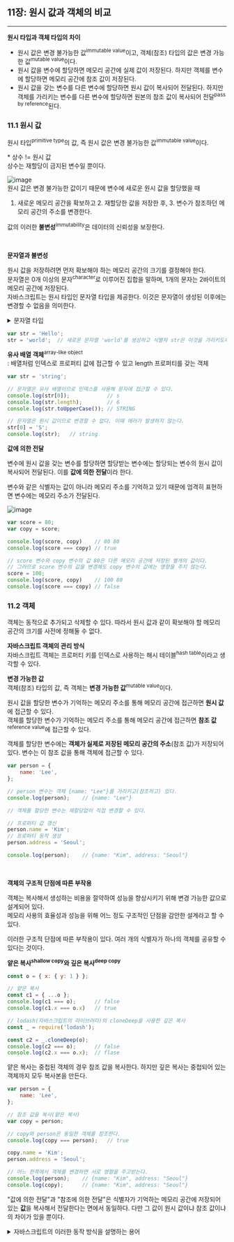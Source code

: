 ## 11장: 원시 값과 객체의 비교
---

**원시 타입과 객체 타입의 차이**
- 원시 값은 변경 불가능한 값<sup>immutable value</sup>이고, 객체(참조) 타입의 값은 변경 가능한 값<sup>mutable value</sup>이다.
- 원시 값을 변수에 할당하면 메모리 공간에 실제 값이 저장된다. 하지만 객체를 변수에 할당하면 메모리 공간에 참조 값이 저장된다.
- 원시 값을 갖는 변수를 다른 변수에 할당하면 원시 값이 복사되어 전달된다. 하지만 객체를 가리키는 변수를 다른 변수에 할당하면 원본의 참조 값이 복사되어 전달<sup>pass by reference</sup>된다.

### 11.1 원시 값

원시 타입<sup>primitive type</sup>의 값, 즉 원시 값은 변경 불가능한 값<sup>immutable value</sup>이다.

&ast; 상수 != 원시 값  
상수는 재할당이 금지된 변수일 뿐이다.

![image](https://github.com/parkyolo/study-js-deep-dive/assets/39394642/8c941bc5-04a1-4952-bfad-b1dac81c101a)
<br>
원시 값은 변경 불가능한 값이기 때문에 변수에 새로운 원시 값을 할당했을 때
1. 새로운 메모리 공간을 확보하고 2. 재할당한 값을 저장한 후, 3. 변수가 참조하던 메모리 공간의 주소를 변경한다.


값의 이러한 **불변성**<sup>immutability</sup>은 데이터의 신뢰성을 보장한다.

<br>

**문자열과 불변성**

원시 값을 저장하려면 먼저 확보해야 하는 메모리 공간의 크기를 결정해야 한다.<br>
문자열은 0개 이상의 문자<sup>character</sup>로 이루어진 집합을 말하며, 1개의 문자는 2바이트의 메모리 공간에 저장된다.<br>
자바스크립트는 원시 타입인 문자열 타입을 제공한다. 이것은 문자열이 생성된 이후에는 변경할 수 없음을 의미한다.

<details>
<summary>문자열 타입</summary>

- C에는 하나의 문자를 위한 데이터 타입(char)이 있을 뿐 문자열 타입은 존재하지 않는다. 문자열을 문자의 배열로 처리한다.  
- 자바에서는 문자열을 String 객체로 처리한다.
</details>


```javascript
var str = 'Hello';
str = 'world';  // 새로운 문자열 'world'를 생성하고 식별자 str은 이것을 가리키도록 변경된다.
```

**유사 배열 객체**<sup>array-like object</sup>  
: 배열처럼 인덱스로 프로퍼티 값에 접근할 수 있고 length 프로퍼티를 갖는 객체


```javascript
var str = 'string';

// 문자열은 유사 배열이므로 인덱스를 사용해 문자에 접근할 수 있다.
console.log(str[0]);            // s
console.log(str.length);        // 6
console.log(str.toUpperCase()); // STRING

// 문자열은 원시 값이므로 변경할 수 없다. 이때 에러가 발생하지 않는다.
str[0] = 'S';
console.log(str);   // string
```


**값에 의한 전달**

변수에 원시 값을 갖는 변수를 할당하면 할당받는 변수에는 할당되는 변수의 원시 값이 복사되어 전달된다. 이를 **값에 의한 전달**이라 한다.
  
변수와 같은 식별자는 값이 아니라 메모리 주소를 기억하고 있기 때문에 엄격히 표현하면 변수에는 메모리 주소가 전달된다.

![image](https://github.com/parkyolo/study-js-deep-dive/assets/39394642/8680db4c-0183-4272-9c9d-0da8619b9000)


```javascript
var score = 80;
var copy = score;   

console.log(score, copy)    // 80 80
console.log(score === copy) // true

// score 변수와 copy 변수의 값 80은 다른 메모리 공간에 저장된 별개의 값이다.
// 그러므로 score 변수의 값을 변경해도 copy 변수의 값에는 영향을 주지 않는다.
score = 100;
console.log(score, copy)    // 100 80
console.log(score === copy) // false
```


### 11.2 객체

객체는 동적으로 추가되고 삭제할 수 있다. 따라서 원시 값과 같이 확보해야 할 메모리 공간의 크기를 사전에 정해둘 수 없다.

**자바스크립트 객체의 관리 방식**<br>
자바스크립트 객체는 프로퍼티 키를 인덱스로 사용하는 해시 테이블<sup>hash table</sup>이라고 생각할 수 있다.


**변경 가능한 값**
<br>
객체(참조) 타입의 값, 즉 객체는 **변경 가능한 값**<sup>mutable value</sup>이다.

원시 값을 할당한 변수가 기억하는 메모리 주소를 통해 메모리 공간에 접근하면 **원시 값**에 접근할 수 있다.<br>
객체를 할당한 변수가 기억하는 메모리 주소를 통해 메모리 공간에 접근하면 **참조 값**<sup>reference value</sup>에 접근할 수 있다.

객체를 할당한 변수에는 **객체가 실제로 저장된 메모리 공간의 주소**(참조 값)가 저장되어 있다. 변수는 이 참조 값을 통해 객체에 접근할 수 있다.


```javascript
var person = {
    name: 'Lee',
};

// person 변수는 객체 {name: "Lee"}를 가리키고(참조하고) 있다.
console.log(person);    // {name: "Lee"}

// 객체를 할당한 변수는 재할당없이 직접 변경할 수 있다.

// 프로퍼티 값 갱신
person.name = 'Kim';
// 프로퍼티 동적 생성
person.address = 'Seoul';

console.log(person);    // {name: "Kim", address: "Seoul"}
```

<br>

**객체의 구조적 단점에 따른 부작용**

객체는 복사해서 생성하는 비용을 절약하여 성능을 향상시키기 위해 변경 가능한 값으로 설계되어 있다.  
메모리 사용의 효율성과 성능을 위해 어느 정도 구조적인 단점을 감안한 설계라고 할 수 있다.

이러한 구조적 단점에 따른 부작용이 있다. 여러 개의 식별자가 하나의 객체를 공유할 수 있다는 것이다.

**얕은 복사<sup>shallow copy</sup>와 깊은 복사<sup>deep copy</sup>**

```javascript
const o = { x: { y: 1 } };

// 얕은 복사
const c1 = { ...o };
console.log(c1 === o);      // false
console.log(c1.x === o.x)   // true

// lodash(자바스크립트의 라이브러리)의 cloneDeep을 사용한 깊은 복사
const _ = require('lodash');

const c2 = _.cloneDeep(o);
console.log(c2 === o);      // false
console.log(c2.x === o.x);  // flase
```

얕은 복사는 중첩된 객체의 경우 참조 값을 복사한다. 하지만 깊은 복사는 중첩되어 있는 객체까지 모두 복사본을 만든다.


```javascript
var person = {
    name: 'Lee',
};

// 참조 값을 복사(얕은 복사)
var copy = person;

// copy와 person은 동일한 객체를 참조한다.
console.log(copy === person);   // true

copy.name = 'Kim';
person.address = 'Seoul';

// 어느 한쪽에서 객체를 변경하면 서로 영향을 주고받는다.
console.log(person);    // {name: "Kim", address: "Seoul"}
console.log(copy);      // {name: "Kim", address: "Seoul"}
```


"값에 의한 전달"과 "참조에 의한 전달"은 식별자가 기억하는 메모리 공간에 저장되어 있는 **값**을 복사해서 전달한다는 면에서 동일하다. 다만 그 값이 원시 값이냐 참조 값이냐의 차이가 있을 뿐이다.

<details>
<summary>자바스크립트의 이러한 동작 방식을 설명하는 용어</summary>
  
자바스크립트에는 이 같은 동작을 설명하는 정확한 용어가 존재하지 않는다. 때문에 "값에 의한 전달"이나 "참조에 의한 전달"이라는 용어를 사용하지 않고 "공유에 의한 전달"이라고 표현하는 경우도 있다. 하지만 이 용어 또한 ECMAScript 사양에 정의된 공식적인 용어는 아니며 자바스크립트의 동작 방식을 정확히 설명하지 못한다.<br>
따라서 다른 프로그래밍 언어의 "참조에 의한 전달"과 의미가 정확히 일치하지 않는다는 점에 주의해야 한다.

</details>
